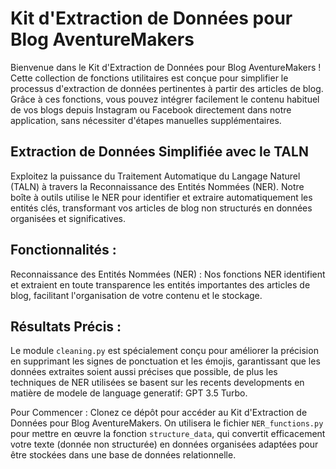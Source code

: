 # Kit d'Extraction de Données pour Blog AventureMakers

Bienvenue dans le Kit d'Extraction de Données pour Blog AventureMakers ! Cette collection de fonctions utilitaires est conçue pour simplifier le processus d'extraction de données pertinentes à partir des articles de blog. Grâce à ces fonctions, vous pouvez intégrer facilement le contenu habituel de vos blogs depuis Instagram ou Facebook directement dans notre application, sans nécessiter d'étapes manuelles supplémentaires.

## Extraction de Données Simplifiée avec le TALN
Exploitez la puissance du Traitement Automatique du Langage Naturel (TALN) à travers la Reconnaissance des Entités Nommées (NER). Notre boîte à outils utilise le NER pour identifier et extraire automatiquement les entités clés, transformant vos articles de blog non structurés en données organisées et significatives.

## Fonctionnalités :
Reconnaissance des Entités Nommées (NER) : Nos fonctions NER identifient et extraient en toute transparence les entités importantes des articles de blog, facilitant  l'organisation de votre contenu et le stockage.

## Résultats Précis : 
Le module `cleaning.py` est spécialement conçu pour améliorer la précision en supprimant les signes de ponctuation et les émojis, garantissant que les données extraites soient aussi précises que possible, de plus les techniques de NER utilisées se basent sur les recents developments en matière de modele de language generatif: GPT 3.5 Turbo.

Pour Commencer :
Clonez ce dépôt pour accéder au Kit d'Extraction de Données pour Blog AventureMakers.
On utilisera le fichier `NER_functions.py` pour mettre en œuvre la fonction `structure_data`, qui convertit efficacement votre texte (donnée non structurée) en données organisées adaptées pour être stockées dans une base de données relationnelle.


